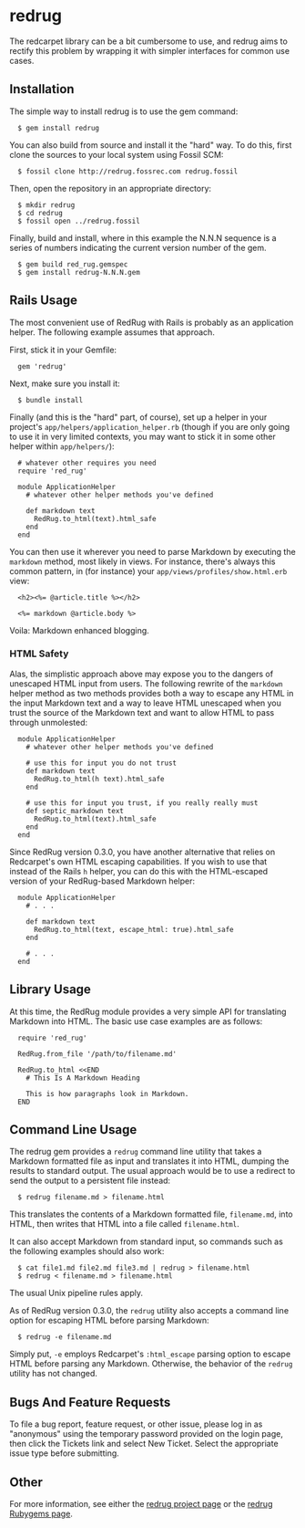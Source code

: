 # redrug

The redcarpet library can be a bit cumbersome to use, and redrug aims to
rectify this problem by wrapping it with simpler interfaces for common use
cases.

## Installation

The simple way to install redrug is to use the gem command:

      $ gem install redrug

You can also build from source and install it the "hard" way.  To do this,
first clone the sources to your local system using Fossil SCM:

      $ fossil clone http://redrug.fossrec.com redrug.fossil

Then, open the repository in an appropriate directory:

      $ mkdir redrug
      $ cd redrug
      $ fossil open ../redrug.fossil

Finally, build and install, where in this example the N.N.N sequence is a
series of numbers indicating the current version number of the gem.

      $ gem build red_rug.gemspec
      $ gem install redrug-N.N.N.gem

## Rails Usage

The most convenient use of RedRug with Rails is probably as an application
helper.  The following example assumes that approach.

First, stick it in your Gemfile:

      gem 'redrug'

Next, make sure you install it:

      $ bundle install

Finally (and this is the "hard" part, of course), set up a helper in your
project's `app/helpers/application_helper.rb` (though if you are only going to
use it in very limited contexts, you may want to stick it in some other helper
within `app/helpers/`):

      # whatever other requires you need
      require 'red_rug'
    
      module ApplicationHelper
        # whatever other helper methods you've defined
    
        def markdown text
          RedRug.to_html(text).html_safe
        end
      end

You can then use it wherever you need to parse Markdown by executing the
`markdown` method, most likely in views.  For instance, there's always this
common pattern, in (for instance) your `app/views/profiles/show.html.erb` view:

      <h2><%= @article.title %></h2>
    
      <%= markdown @article.body %>

Voila: Markdown enhanced blogging.

### HTML Safety

Alas, the simplistic approach above may expose you to the dangers of unescaped
HTML input from users.  The following rewrite of the `markdown` helper method
as two methods provides both a way to escape any HTML in the input Markdown
text and a way to leave HTML unescaped when you trust the source of the
Markdown text and want to allow HTML to pass through unmolested:

      module ApplicationHelper
        # whatever other helper methods you've defined
    
        # use this for input you do not trust
        def markdown text
          RedRug.to_html(h text).html_safe
        end
    
        # use this for input you trust, if you really really must
        def septic_markdown text
          RedRug.to_html(text).html_safe
        end
      end

Since RedRug version 0.3.0, you have another alternative that relies on
Redcarpet's own HTML escaping capabilities.  If you wish to use that instead of
the Rails `h` helper, you can do this with the HTML-escaped version of your
RedRug-based Markdown helper:

      module ApplicationHelper
        # . . .
    
        def markdown text
          RedRug.to_html(text, escape_html: true).html_safe
        end
      
        # . . .
      end

## Library Usage

At this time, the RedRug module provides a very simple API for translating
Markdown into HTML.  The basic use case examples are as follows:

      require 'red_rug'
    
      RedRug.from_file '/path/to/filename.md'
    
      RedRug.to_html <<END
        # This Is A Markdown Heading
    
        This is how paragraphs look in Markdown.
      END

## Command Line Usage

The redrug gem provides a `redrug` command line utility that takes a Markdown
formatted file as input and translates it into HTML, dumping the results to
standard output.  The usual approach would be to use a redirect to send the
output to a persistent file instead:

      $ redrug filename.md > filename.html

This translates the contents of a Markdown formatted file, `filename.md`, into
HTML, then writes that HTML into a file called `filename.html`.

It can also accept Markdown from standard input, so commands such as the
following examples should also work:

      $ cat file1.md file2.md file3.md | redrug > filename.html
      $ redrug < filename.md > filename.html

The usual Unix pipeline rules apply.

As of RedRug version 0.3.0, the `redrug` utility also accepts a command line
option for escaping HTML before parsing Markdown:

      $ redrug -e filename.md

Simply put, `-e` employs Redcarpet's `:html_escape` parsing option to escape
HTML before parsing any Markdown.  Otherwise, the behavior of the `redrug`
utility has not changed.

## Bugs And Feature Requests

To file a bug report, feature request, or other issue, please log in as
"anonymous" using the temporary password provided on the login page, then click
the Tickets link and select New Ticket.  Select the appropriate issue type
before submitting.

## Other

For more information, see either the [redrug project page][redrug] or the
[redrug Rubygems page][rubygem].

[redrug]: http://fossrec.com/u/apotheon/redrug
[rubygem]: http://rubygems.org/gems/redrug
